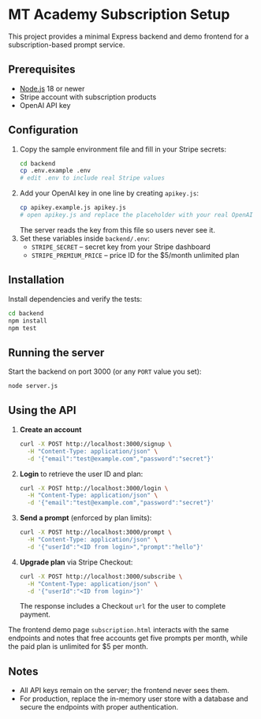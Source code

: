# MT Academy Subscription Setup

This project provides a minimal Express backend and demo frontend for a subscription-based prompt service.

## Prerequisites
- [Node.js](https://nodejs.org/) 18 or newer
- Stripe account with subscription products
- OpenAI API key

## Configuration
1. Copy the sample environment file and fill in your Stripe secrets:
   ```bash
   cd backend
   cp .env.example .env
   # edit .env to include real Stripe values
   ```
2. Add your OpenAI key in one line by creating `apikey.js`:
   ```bash
   cp apikey.example.js apikey.js
   # open apikey.js and replace the placeholder with your real OpenAI key
   ```
   The server reads the key from this file so users never see it.
3. Set these variables inside `backend/.env`:
   - `STRIPE_SECRET` – secret key from your Stripe dashboard
   - `STRIPE_PREMIUM_PRICE` – price ID for the $5/month unlimited plan

## Installation
Install dependencies and verify the tests:
```bash
cd backend
npm install
npm test
```

## Running the server
Start the backend on port 3000 (or any `PORT` value you set):
```bash
node server.js
```

## Using the API
1. **Create an account**
   ```bash
   curl -X POST http://localhost:3000/signup \
     -H "Content-Type: application/json" \
     -d '{"email":"test@example.com","password":"secret"}'
   ```
2. **Login** to retrieve the user ID and plan:
   ```bash
   curl -X POST http://localhost:3000/login \
     -H "Content-Type: application/json" \
     -d '{"email":"test@example.com","password":"secret"}'
   ```
3. **Send a prompt** (enforced by plan limits):
   ```bash
   curl -X POST http://localhost:3000/prompt \
     -H "Content-Type: application/json" \
     -d '{"userId":"<ID from login>","prompt":"hello"}'
   ```
4. **Upgrade plan** via Stripe Checkout:
   ```bash
   curl -X POST http://localhost:3000/subscribe \
     -H "Content-Type: application/json" \
     -d '{"userId":"<ID from login>"}'
   ```
   The response includes a Checkout `url` for the user to complete payment.

The frontend demo page `subscription.html` interacts with the same endpoints and notes that free accounts get five prompts per month, while the paid plan is unlimited for $5 per month.

## Notes
- All API keys remain on the server; the frontend never sees them.
- For production, replace the in-memory user store with a database and secure the endpoints with proper authentication.
